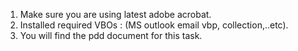 1. Make sure you are using latest adobe acrobat.
2. Installed required VBOs : (MS outlook email vbp, collection,..etc).
3. You will find the pdd document for this task.
